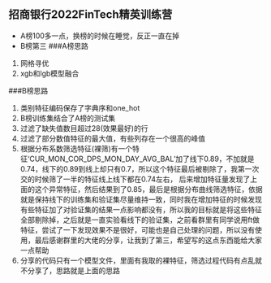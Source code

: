 ## 招商银行2022FinTech精英训练营
* A榜100多一点，换榜的时候在睡觉，反正一直在掉
* B榜第三
###A榜思路
1. 网格寻优
2. xgb和lgb模型融合

###B榜思路
1. 类别特征编码保存了字典序和one_hot 
2. B榜训练集结合了A榜的测试集
3. 过滤了缺失值数目超过28(效果最好)的行
4. 过滤了部分数值特征的最大值，有些列存在一个很高的峰值
5. 根据分布系数筛选特征(裸筛)有一个特征‘CUR_MON_COR_DPS_MON_DAY_AVG_BAL’加了线下0.89，不加就是0.74，线下的0.89到线上却只有0.7，所以这个特征最后被剔除了，我第一次交的时候筛了一半的特征线上线下都在0.74左右，
后来增加特征量发现了上面的这个异常特征，然后结果到了0.85，最后是根据分布曲线筛选特征，依据就是保持线下的训练集和验证集尽量维持一致，同时我在增加特征的时候发现有些特征加了对验证集的结果一点影响都没有，所以我的目标就是将这些特征全部剔除掉，之后就是一直实验看线下的验证集，之前看群里有同学说用ft做特征，尝试了一下发现效果不是很好，可能也是自己处理的问题，所以没有使用，最后感谢群里的大佬的分享，让我到了第三，希望写的这点东西能给大家一点帮助
6. 分享的代码只有一个模型文件，里面有我取的裸特征，筛选过程代码有点乱就不分享了，思路就是上面的思路